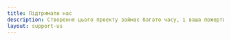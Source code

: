 ```yaml
---
title: Підтримати нас
description: Створення цього проекту займає багато часу, і ваша пожертва допоможе нам працювати та вдосконалювати цей проєкт.
layout: support-us
---
```

